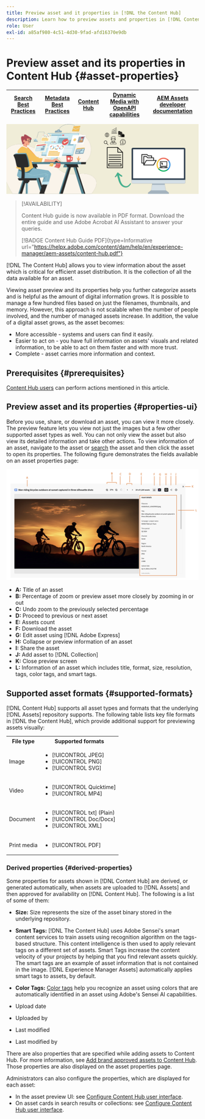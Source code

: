 ```yaml
---
title: Preview asset and it properties in [!DNL the Content Hub]
description: Learn how to preview assets and properties in [!DNL Content Hub]
role: User
exl-id: a85af980-4c51-4d30-9fad-afd16370e9db
---
```

# Preview asset and its properties in Content Hub {#asset-properties}

| [Search Best Practices](/help/assets/search-best-practices.md) |[Metadata Best Practices](/help/assets/metadata-best-practices.md)|[Content Hub](/help/assets/product-overview.md)|[Dynamic Media with OpenAPI capabilities](/help/assets/dynamic-media-open-apis-overview.md)|[AEM Assets developer documentation](https://developer.adobe.com/experience-cloud/experience-manager-apis/)|
| ------------- | --------------------------- |---------|----|-----|

![Metadata banner image](assets/metadata-banner-image.png)

>[!AVAILABILITY]
>
>Content Hub guide is now available in PDF format. Download the entire guide and use Adobe Acrobat AI Assistant to answer your queries. 
>
>[!BADGE Content Hub Guide PDF]{type=Informative url="https://helpx.adobe.com/content/dam/help/en/experience-manager/aem-assets/content-hub.pdf"}

[!DNL The Content Hub] allows you to view information about the asset which is critical for efficient asset distribution. It is the collection of all the data available for an asset.

Viewing asset preview and its properties help you further categorize assets and is helpful as the amount of digital information grows. It is possible to manage a few hundred files based on just the filenames, thumbnails, and memory. However, this approach is not scalable when the number of people involved, and the number of managed assets increase. In addition, the value of a digital asset grows, as the asset becomes:

* More accessible - systems and users can find it easily.
* Easier to act on - you have full information on assets' visuals and related information, to be able to act on them faster and with more trust.
* Complete - asset carries more information and context.

## Prerequisites {#prerequisites}

[Content Hub users](deploy-content-hub.md#onboard-content-hub-users) can perform actions mentioned in this article.

## Preview asset and its properties {#properties-ui}

Before you use, share, or download an asset, you can view it more closely. The preview feature lets you view not just the images but a few other supported asset types as well. You can not only view the asset but also view its detailed information and take other actions. To view information of an asset, navigate to the asset or [search](search-assets.md) the asset and then click the asset to open its properties. The following figure demonstrates the fields available on an asset properties page: 

![Properties of an asset UI](assets/properties-ui.png)

* **A:** Title of an asset 
* **B:** Percentage of zoom or preview asset more closely by zooming in or out 
* **C:** Undo zoom to the previously selected percentage 
* **D:** Proceed to previous or next asset 
* **E:** Assets count
* **F:** Download the asset 
* **G:** Edit asset using [!DNL Adobe Express]
* **H:** Collapse or preview information of an asset 
* **I:** Share the asset 
* **J:** Add asset to [!DNL Collection] 
* **K:** Close preview screen
* **L:** Information of an asset which includes title, format, size, resolution, tags, color tags, and smart tags. 

## Supported asset formats {#supported-formats}

[!DNL Content Hub] supports all asset types and formats that the underlying [!DNL Assets] repository supports. The following table lists key file formats in [!DNL the Content Hub], which provide additional support for previewing assets visually:

<table> 
    <tbody>
     <tr>
      <th><strong>File type</strong></th>
      <th><strong>Supported formats</strong></th>
     </tr>
     <tr>
      <td>Image</td>
      <td>
        <ul>
            <li>[!UICONTROL JPEG]</li> 
            <li>[!UICONTROL PNG]</li> 
            <li>[!UICONTROL SVG]</li>
        </ul>
      </td>
     </tr>
     <tr>
      <td>Video</td>
      <td>
        <ul>
            <li>[!UICONTROL Quicktime]</li>  
            <li>[!UICONTROL MP4]</li> 
        </ul>
      </td>
     </tr>
      <tr>
      <td>Document</td>
      <td>
        <ul>
            <li>[!UICONTROL txt] (Plain)</li>  
            <li>[!UICONTROL Doc/Docx]</li> 
            <li>[!UICONTROL XML]</li>
        </ul>
      </td>
     </tr>
     <tr>
      <td>Print media</td>
      <td>
        <ul>
            <li>[!UICONTROL PDF]</li>  
        </ul>
      </td>
     </tr>  
    </tbody>
   </table>

### Derived properties {#derived-properties}

Some properties for assets shown in [!DNL Content Hub] are derived, or generated automatically, when assets are uploaded to [!DNL Assets] and then approved for availability on [!DNL Content Hub]. The following is a list of some of them:

* **Size:** Size represents the size of the asset binary stored in the underlying repository. 

<!--* **Tags:** Tags help you categorize assets that can be browsed and searched more efficiently. Tagging helps in propagating the appropriate taxonomy to other users and workflows. -->

* **Smart Tags:** [!DNL The Content Hub] uses Adobe Sensei's smart content services to train assets using recognition algorithm on the tags-based structure. This content intelligence is then used to apply relevant tags on a different set of assets. Smart Tags increase the content velocity of your projects by helping that you find relevant assets quickly. The smart tags are an example of asset information that is not contained in the image. [!DNL Experience Manager Assets] automatically applies smart tags to assets, by default. 

* **Color Tags:** [Color tags](#https://experienceleague.adobe.com/docs/experience-manager-cloud-service/content/assets/manage/color-tag-images.html?lang=en) help you recognize an asset using colors that are automatically identified in an asset using Adobe's Sensei AI capabilities.

* Upload date

* Uploaded by

* Last modified

* Last modified by

There are also properties that are specified while adding assets to Content Hub. For more information, see [Add brand approved assets to Content Hub](upload-brand-approved-assets.md). Those properties are also displayed on the asset properties page.

Administrators can also configure the properties, which are displayed for each asset:

* In the asset preview UI: see [Configure Content Hub user interface](configure-content-hub-ui-options.md#configure-asset-details-content-hub).
* On asset cards in search results or collections: see [Configure Content Hub user interface](configure-content-hub-ui-options.md#asset-card).

<!--

### Date range {#date-range} 

The date range allows you to select dates you want to see the assets. You can customize date range by choosing the start and end dates. 

-->
